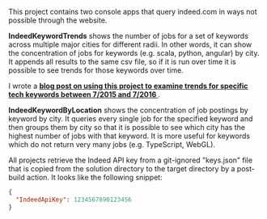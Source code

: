 This project contains two console apps that query indeed.com in ways 
not possible through the website.

**IndeedKeywordTrends** shows the number of jobs for a set of keywords 
across multiple major cities for different radii. In other words, 
it can show the concentration of jobs for keywords (e.g. scala, 
python, angular) by city. It appends all results to the same csv 
file, so if it is run over time it is possible to see trends for 
those keywords over time.

I wrote a 
**[blog post on using this project to examine trends for
specific tech keywords between 7/2015 and 7/2016
](http://blog.briandrupieski.com/indeed-tech-job-trends)**.

**IndeedKeywordByLocation** shows the concentration of job 
postings by keyword by city. It queries every single job for the 
specified keyword and then groups them by city so that it is 
possible to see which city has the highest number of jobs with 
that keyword. It is more useful for keywords which do not return 
very many jobs (e.g. TypeScript, WebGL).

All projects retrieve the Indeed API key from a git-ignored 
"keys.json" file that is copied from the solution directory to the 
target directory by a post-build action. It looks like the 
following snippet:

```json
{
  "IndeedApiKey": 1234567890123456
}
```